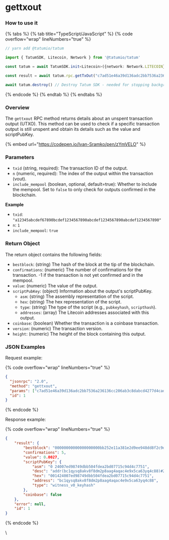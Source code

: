 # gettxout

### How to use it

{% tabs %}
{% tab title="TypeScript/JavaScript" %}
{% code overflow="wrap" lineNumbers="true" %}
```typescript
// yarn add @tatumio/tatum

import { TatumSDK, Litecoin, Network } from '@tatumio/tatum'

const tatum = await TatumSDK.init<Litecoin>({network: Network.LITECOIN})

const result = await tatum.rpc.getTxOut("c7ad51e46a39d136adc2bb7536a236136cc206ab3c8dabcd4277d4cadcf674f2", 1)

await tatum.destroy() // Destroy Tatum SDK - needed for stopping background jobs
```
{% endcode %}
{% endtab %}
{% endtabs %}

### Overview

The `gettxout` RPC method returns details about an unspent transaction output (UTXO). This method can be used to check if a specific transaction output is still unspent and obtain its details such as the value and scriptPubKey.

{% embed url="https://codepen.io/Ivan-Sramko/pen/zYmVELO" %}

### Parameters

* `txid` (string, required): The transaction ID of the output.
* `n` (numeric, required): The index of the output within the transaction (vout).
* `include_mempool` (boolean, optional, default=true): Whether to include the mempool. Set to `false` to only check for outputs confirmed in the blockchain.

**Example**

* `txid`: `"a12345abcdef67890bcdef1234567890abcdef1234567890abcdef1234567890"`
* `n`: `1`
* `include_mempool`: `true`

### Return Object

The return object contains the following fields:

* `bestblock`: (string) The hash of the block at the tip of the blockchain.
* `confirmations`: (numeric) The number of confirmations for the transaction. -1 if the transaction is not yet confirmed and in the mempool.
* `value`: (numeric) The value of the output.
* `scriptPubKey`: (object) Information about the output's scriptPubKey.
  * `asm`: (string) The assembly representation of the script.
  * `hex`: (string) The hex representation of the script.
  * `type`: (string) The type of the script (e.g., `pubkeyhash`, `scripthash`).
  * `addresses`: (array) The Litecoin addresses associated with this output.
* `coinbase`: (boolean) Whether the transaction is a coinbase transaction.
* `version`: (numeric) The transaction version.
* `height`: (numeric) The height of the block containing this output.

### JSON Examples

Request example:

{% code overflow="wrap" lineNumbers="true" %}
```json
{
  "jsonrpc": "2.0",
  "method": "gettxout",
  "params": ["c7ad51e46a39d136adc2bb7536a236136cc206ab3c8dabcd4277d4cadcf674f2", 1],
  "id": 1
}
```
{% endcode %}

Response example:

{% code overflow="wrap" lineNumbers="true" %}
```json
{
    "result": {
        "bestblock": "00000000000000000000bb252e11a381e2d9ee948dd8f2c9df9b7cb41adc40b2",
        "confirmations": 5,
        "value": 0.0027,
        "scriptPubKey": {
            "asm": "0 24007ed98749dbb504fdea2bd07715c94d4c7751",
            "desc": "addr(bc1qysq8akv8f8dm2p8aag4aqac4e9x5ca63yq4c88)#2wxgfkqe",
            "hex": "001424007ed98749dbb504fdea2bd07715c94d4c7751",
            "address": "bc1qysq8akv8f8dm2p8aag4aqac4e9x5ca63yq4c88",
            "type": "witness_v0_keyhash"
        },
        "coinbase": false
    },
    "error": null,
    "id": 1
}
```
{% endcode %}

\
